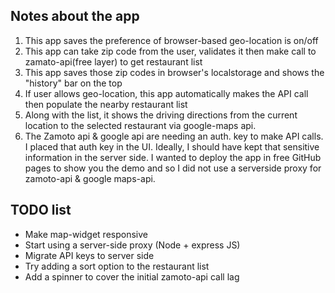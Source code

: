 ## Notes about the app
1) This app saves the preference of browser-based geo-location is on/off
2) This app can take zip code from the user, validates it then make call to zamato-api(free layer) to get restaurant list
3) This app saves those zip codes in browser's localstorage and shows the "history" bar on the top
4) If user allows geo-location, this app automatically makes the API call then populate the nearby restaurant list
5) Along with the list, it shows the driving directions from the current location to the selected restaurant via google-maps api.
6) The Zamoto api & google api are needing an auth. key to make API calls. I placed that auth key in the UI. Ideally, I should have kept that sensitive information in the server side. I wanted to deploy the app in free GitHub pages to show you the demo and so I did not use a serverside proxy for zamoto-api & google maps-api.

## TODO list 
- Make map-widget responsive 
- Start using a server-side proxy (Node + express JS)
- Migrate API keys to server side
- Try adding a sort option to the restaurant list
- Add a spinner to cover the initial zamoto-api call lag